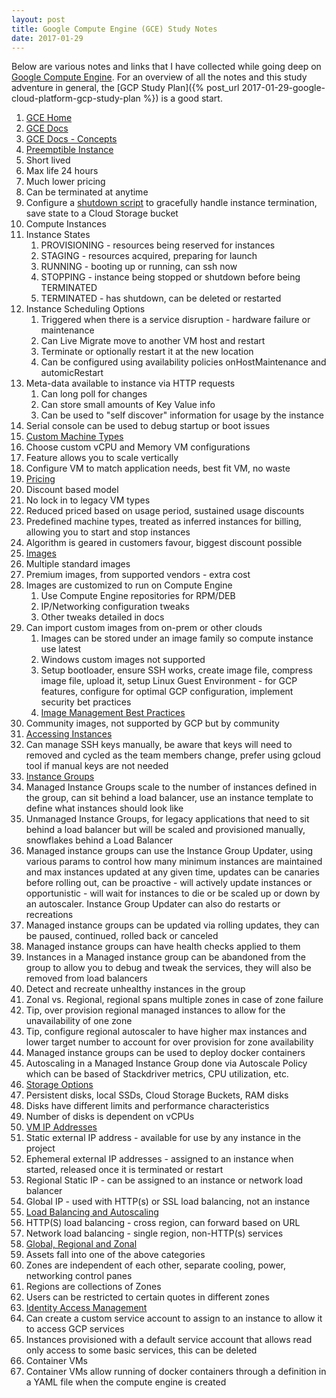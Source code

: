 ```yaml
---
layout: post
title: Google Compute Engine (GCE) Study Notes
date: 2017-01-29
---
```


Below are various notes and links that I have collected while going deep on
[Google Compute Engine](https://cloud.google.com/compute/). For an overview of
all the notes and this study adventure in general, the [GCP Study Plan]({%
post_url 2017-01-29-google-cloud-platform-gcp-study-plan %}) is a good start.

<!--more-->

1. [GCE Home](https://cloud.google.com/compute/)
1. [GCE Docs](https://cloud.google.com/compute/docs/)
1. [GCE Docs - Concepts](https://cloud.google.com/compute/docs/concepts)
1. [Preemptible Instance](https://cloud.google.com/preemptible-vms/)
  1. Short lived
  1. Max life 24 hours
  1. Much lower pricing
  1. Can be terminated at anytime
  1. Configure a [shutdown script](https://cloud.google.com/compute/docs/shutdownscript) to
     gracefully handle instance termination, save state to a Cloud Storage
     bucket
1. Compute Instances
  1. Instance States
      1. PROVISIONING - resources being reserved for instances
      1. STAGING - resources acquired, preparing for launch
      1. RUNNING - booting up or running, can ssh now
      1. STOPPING - instance being stopped or shutdown before being TERMINATED
      1. TERMINATED - has shutdown, can be deleted or restarted
  1. Instance Scheduling Options
      1. Triggered when there is a service disruption - hardware failure or
         maintenance
      1. Can Live Migrate move to another VM host and restart
      1. Terminate or optionally restart it at the new location
      1. Can be configured using availability policies onHostMaintenance and
         automicRestart
  1. Meta-data available to instance via HTTP requests
      1. Can long poll for changes
      1. Can store small amounts of Key Value info
      1. Can be used to "self discover" information for usage by the instance
  1. Serial console can be used to debug startup or boot issues
1. [Custom Machine Types](https://cloud.google.com/custom-machine-types/)
  1. Choose custom vCPU and Memory VM configurations
  1. Feature allows you to scale vertically
  1. Configure VM to match application needs, best fit VM, no waste
1. [Pricing](https://cloud.google.com/compute/pricing)
  1. Discount based model
  1. No lock in to legacy VM types
  1. Reduced priced based on usage period, sustained usage discounts
  1. Predefined machine types, treated as inferred instances for billing,
     allowing you to start and stop instances
  1. Algorithm is geared in customers favour, biggest discount possible
1. [Images](https://cloud.google.com/compute/docs/images)
  1. Multiple standard images
  1. Premium images, from supported vendors - extra cost
  1. Images are customized to run on Compute Engine
      1. Use Compute Engine repositories for RPM/DEB
      1. IP/Networking configuration tweaks
      1. Other tweaks detailed in docs
  1. Can import custom images from on-prem or other clouds
      1. Images can be stored under an image family so compute instance use
         latest
      1. Windows custom images not supported
      1. Setup bootloader, ensure SSH works, create image file, compress image
         file, upload it, setup Linux Guest Environment - for GCP features,
         configure for optimal GCP configuration, implement security bet
         practices
      1. [Image Management Best Practices](https://cloud.google.com/solutions/image-management-best-practices)
  1. Community images, not supported by GCP but by community
1. [Accessing Instances](https://cloud.google.com/compute/docs/instances/ssh-keys)
  1. Can manage SSH keys manually, be aware that keys will need to removed and
     cycled as the team members change, prefer using gcloud tool if manual keys
     are not needed
1. [Instance Groups](https://cloud.google.com/compute/docs/instance-groups/)
  1. Managed Instance Groups scale to the number of instances defined in the
     group, can sit behind a load balancer, use an instance template to define
     what instances should look like
  1. Unmanaged Instance Groups, for legacy applications that need to sit behind
     a load balancer but will be scaled and provisioned manually, snowflakes
     behind a Load Balancer
  1. Managed instance groups can use the Instance Group Updater, using various
     params to control how many minimum instances are maintained and max
     instances updated at any given time, updates can be canaries before
     rolling out, can be proactive - will actively update instances or
     opportunistic - will wait for instances to die or be scaled up or down by
     an autoscaler. Instance Group Updater can also do restarts or recreations
  1. Managed instance groups can be updated via rolling updates, they can be
     paused, continued, rolled back or canceled
  1. Managed instance groups can have health checks applied to them
  1. Instances in a Managed instance group can be abandoned from the group to
     allow you to debug and tweak the services, they will also be removed from
     load balancers
  1. Detect and recreate unhealthy instances in the group
  1. Zonal vs. Regional, regional spans multiple zones in case of zone failure
  1. Tip, over provision regional managed instances to allow for the
     unavailability of one zone
  1. Tip, configure regional autoscaler to have higher max instances and lower
     target number to account for over provision for zone availability
  1. Managed instance groups can be used to deploy docker containers
  1. Autoscaling in a Managed Instance Group done via Autoscale Policy which
     can be based of Stackdriver metrics, CPU utilization, etc.
1. [Storage Options](https://cloud.google.com/compute/docs/disks/)
  1. Persistent disks, local SSDs, Cloud Storage Buckets, RAM disks
  1. Disks have different limits and performance characteristics
  1. Number of disks is dependent on vCPUs
1. [VM IP Addresses](https://cloud.google.com/compute/docs/vm-ip-addresses)
  1. Static external IP address - available for use by any instance in the
     project
  1. Ephemeral external IP addresses - assigned to an instance when started,
     released once it is terminated or restart
  1. Regional Static IP - can be assigned to an instance or network load balancer
  1. Global IP - used with HTTP(s) or SSL load balancing, not an instance
1. [Load Balancing and Autoscaling](https://cloud.google.com/compute/docs/load-balancing-and-autoscaling)
  1. HTTP(S) load balancing - cross region, can forward based on URL
  1. Network load balancing - single region, non-HTTP(s) services
1. [Global, Regional and Zonal](https://cloud.google.com/compute/docs/regions-zones/regions-zones)
  1. Assets fall into one of the above categories
  1. Zones are independent of each other, separate cooling, power, networking
     control panes
  1. Regions are collections of Zones
  1. Users can be restricted to certain quotes in different zones
1. [Identity Access Management](https://cloud.google.com/compute/docs/access/iam)
  1. Can create a custom service account to assign to an instance to allow it
     to access GCP services
  1. Instances provisioned with a default service account that allows read only
     access to some basic services, this can be deleted
1. Container VMs
  1. Container VMs allow running of docker containers through a definition in a
     YAML file when the compute engine is created

